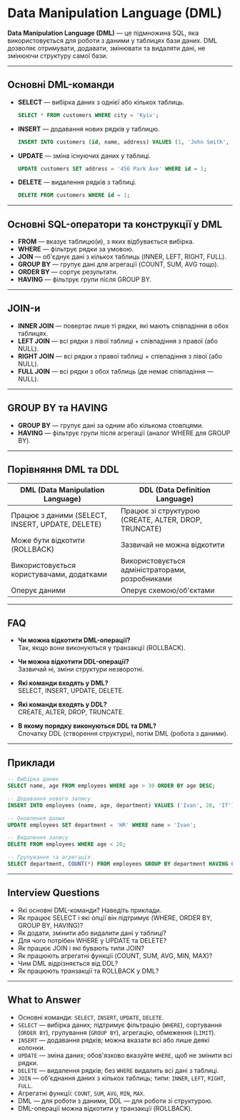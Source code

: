 # Data Manipulation Language (DML)

**Data Manipulation Language (DML)** — це підмножина SQL, яка використовується для роботи з даними у таблицях бази даних. DML дозволяє отримувати, додавати, змінювати та видаляти дані, не змінюючи структуру самої бази.

---

## Основні DML-команди

- **SELECT** — вибірка даних з однієї або кількох таблиць.

  ```sql
  SELECT * FROM customers WHERE city = 'Kyiv';
  ```

- **INSERT** — додавання нових рядків у таблицю.

  ```sql
  INSERT INTO customers (id, name, address) VALUES (1, 'John Smith', '123 Main St');
  ```

- **UPDATE** — зміна існуючих даних у таблиці.

  ```sql
  UPDATE customers SET address = '456 Park Ave' WHERE id = 1;
  ```

- **DELETE** — видалення рядків з таблиці.

  ```sql
  DELETE FROM customers WHERE id = 1;
  ```

---

## Основні SQL-оператори та конструкції у DML

- **FROM** — вказує таблицю(и), з яких відбувається вибірка.
- **WHERE** — фільтрує рядки за умовою.
- **JOIN** — об'єднує дані з кількох таблиць (INNER, LEFT, RIGHT, FULL).
- **GROUP BY** — групує дані для агрегації (COUNT, SUM, AVG тощо).
- **ORDER BY** — сортує результати.
- **HAVING** — фільтрує групи після GROUP BY.

---

## JOIN-и

- **INNER JOIN** — повертає лише ті рядки, які мають співпадіння в обох таблицях.
- **LEFT JOIN** — всі рядки з лівої таблиці + співпадіння з правої (або NULL).
- **RIGHT JOIN** — всі рядки з правої таблиці + співпадіння з лівої (або NULL).
- **FULL JOIN** — всі рядки з обох таблиць (де немає співпадіння — NULL).

---

## GROUP BY та HAVING

- **GROUP BY** — групує дані за одним або кількома стовпцями.
- **HAVING** — фільтрує групи після агрегації (аналог WHERE для GROUP BY).

---

## Порівняння DML та DDL

| DML (Data Manipulation Language) | DDL (Data Definition Language) |
|----------------------------------|-------------------------------|
| Працює з даними (SELECT, INSERT, UPDATE, DELETE) | Працює зі структурою (CREATE, ALTER, DROP, TRUNCATE) |
| Може бути відкотити (ROLLBACK)  | Зазвичай не можна відкотити   |
| Використовується користувачами, додатками | Використовується адміністраторами, розробниками |
| Оперує даними                   | Оперує схемою/об'єктами       |

---

## FAQ

- **Чи можна відкотити DML-операції?**  
  Так, якщо вони виконуються у транзакції (ROLLBACK).

- **Чи можна відкотити DDL-операції?**  
  Зазвичай ні, зміни структури незворотні.

- **Які команди входять у DML?**  
  SELECT, INSERT, UPDATE, DELETE.

- **Які команди входять у DDL?**  
  CREATE, ALTER, DROP, TRUNCATE.

- **В якому порядку виконуються DDL та DML?**  
  Спочатку DDL (створення структури), потім DML (робота з даними).

---

## Приклади

```sql
-- Вибірка даних
SELECT name, age FROM employees WHERE age > 30 ORDER BY age DESC;

-- Додавання нового запису
INSERT INTO employees (name, age, department) VALUES ('Ivan', 28, 'IT');

-- Оновлення даних
UPDATE employees SET department = 'HR' WHERE name = 'Ivan';

-- Видалення запису
DELETE FROM employees WHERE age < 20;

-- Групування та агрегація
SELECT department, COUNT(*) FROM employees GROUP BY department HAVING COUNT(*) > 2;
```

---

## Interview Questions

- Які основні DML-команди? Наведіть приклади.
- Як працює SELECT і які опції він підтримує (WHERE, ORDER BY, GROUP BY, HAVING)?
- Як додати, змінити або видалити дані у таблиці?
- Для чого потрібен WHERE у UPDATE та DELETE?
- Як працює JOIN і які бувають типи JOIN?
- Як працюють агрегатні функції (COUNT, SUM, AVG, MIN, MAX)?
- Чим DML відрізняється від DDL?
- Як працюють транзакції та ROLLBACK у DML?

---

## What to Answer

- Основні команди: `SELECT`, `INSERT`, `UPDATE`, `DELETE`.
- `SELECT` — вибірка даних; підтримує фільтрацію (`WHERE`), сортування (`ORDER BY`), групування (`GROUP BY`), агрегацію, обмеження (`LIMIT`).
- `INSERT` — додавання рядків; можна вказати всі або лише деякі колонки.
- `UPDATE` — зміна даних; обов'язково вказуйте `WHERE`, щоб не змінити всі рядки.
- `DELETE` — видалення рядків; без `WHERE` видалить всі дані з таблиці.
- `JOIN` — об'єднання даних з кількох таблиць; типи: `INNER`, `LEFT`, `RIGHT`, `FULL`.
- Агрегатні функції: `COUNT`, `SUM`, `AVG`, `MIN`, `MAX`.
- DML — для роботи з даними, DDL — для роботи зі структурою.
- DML-операції можна відкотити у транзакції (ROLLBACK).
